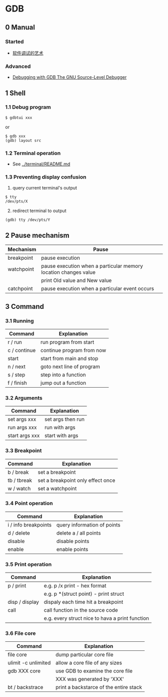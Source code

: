 # GDB

## 0 Manual
### Started
* [软件调试的艺术](./%E8%BD%AF%E4%BB%B6%E8%B0%83%E8%AF%95%E7%9A%84%E8%89%BA%E6%9C%AF.pdf)

### Advanced
* [Debugging with GDB The GNU Source-Level Debugger](./Debugging%20with%20GDB%20The%20GNU%20Source-Level%20Debugger.pdf)

## 1 Shell
### 1.1 Debug program
``` shell
$ gdbtui xxx
```
or
``` shell
$ gdb xxx
(gdb) layout src
```

### 1.2 Terminal operation
* See [../terminal/README.md](../terminal/README.md)

### 1.3 Preventing display confusion
1. query current terminal's output
``` shell
$ tty
/dev/pts/X
``` 
2. redirect terminal to output
``` shell
(gdb) tty /dev/pts/Y
```

## 2 Pause mechanism
| Mechanism     | Pause                                                           |
| ------------- | --------------------------------------------------------------- |
| breakpoint    | pause execution                                                 |
| watchpoint    | pause execution when a particular memory location changes value |
|               | print Old value and New value                                   |
| catchpoint    | pause execution when a particular event occurs                  |


## 3 Command
### 3.1 Running
| Command       | Explanation               |
| ------------- | ------------------------- |
| r / run       | run program from start    |
| c / continue  | continue program from now |
| start         | start from main and stop  |
| n / next      | goto next line of program |
| s / step      | step into a function      |
| f / finish    | jump out a function       |

### 3.2 Arguments
| Command        | Explanation               |
| -------------- | ------------------------- |
| set args xxx   | set args then run         |
| run args xxx   | run with args             |
| start args xxx | start with args           |

### 3.3 Breakpoint
| Command       | Explanation                       |
| ------------- | --------------------------------- |
| b / break     | set a breakpoint                  |
| tb / tbreak   | set a breakpoint only effect once |
| w / watch     | set a watchpoint                  |

### 3.4 Point operation
| Command              | Explanation                 |
| -------------------- | --------------------------- |
| i / info breakpoints | query information of points |
| d / delete           | delete a / all points       |
| disable              | disable points              |
| enable               | enable points               |

### 3.5 Print operation
| Command              | Explanation                                     |
| -------------------- | ----------------------------------------------- |
| p / print            | e.g. p /x print - hex format                    |
|                      | e.g. p *(struct point) - print struct           |
| disp / display       | dispaly each time hit a breakpoint              |
| call                 | call function in the source code                |
|                      | e.g. every struct nice to hava a print function |

### 3.6 File core
| Command             | Explanation                            |
| ------------------- | -------------------------------------- |
| file core           | dump particular core file              |
| ulimit -c unlimited | allow a core file of any sizes         |
| gdb XXX core        | use GDB to examine the core file       |
|                     | XXX was generated by 'XXX'             |
| bt / backstrace     | print a backstarce of the entire stack |